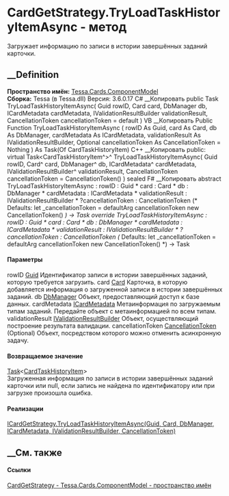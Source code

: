 # CardGetStrategy.TryLoadTaskHistoryItemAsync - метод
Загружает информацию по записи в истории завершённых заданий карточки.
##  __Definition
 **Пространство имён:**
[Tessa.Cards.ComponentModel](N_Tessa_Cards_ComponentModel.htm)  
 **Сборка:** Tessa (в Tessa.dll) Версия: 3.6.0.17
C# __Копировать
     public Task<CardTaskHistoryItem> TryLoadTaskHistoryItemAsync(
    	Guid rowID,
    	Card card,
    	DbManager db,
    	ICardMetadata cardMetadata,
    	IValidationResultBuilder validationResult,
    	CancellationToken cancellationToken = default
    )
VB __Копировать
     Public Function TryLoadTaskHistoryItemAsync ( 
    	rowID As Guid,
    	card As Card,
    	db As DbManager,
    	cardMetadata As ICardMetadata,
    	validationResult As IValidationResultBuilder,
    	Optional cancellationToken As CancellationToken = Nothing
    ) As Task(Of CardTaskHistoryItem)
C++ __Копировать
     public:
    virtual Task<CardTaskHistoryItem^>^ TryLoadTaskHistoryItemAsync(
    	Guid rowID, 
    	Card^ card, 
    	DbManager^ db, 
    	ICardMetadata^ cardMetadata, 
    	IValidationResultBuilder^ validationResult, 
    	CancellationToken cancellationToken = CancellationToken()
    ) sealed
F# __Копировать
     abstract TryLoadTaskHistoryItemAsync : 
            rowID : Guid * 
            card : Card * 
            db : DbManager * 
            cardMetadata : ICardMetadata * 
            validationResult : IValidationResultBuilder * 
            ?cancellationToken : CancellationToken 
    (* Defaults:
            let _cancellationToken = defaultArg cancellationToken new CancellationToken()
    *)
    -> Task<CardTaskHistoryItem> 
    override TryLoadTaskHistoryItemAsync : 
            rowID : Guid * 
            card : Card * 
            db : DbManager * 
            cardMetadata : ICardMetadata * 
            validationResult : IValidationResultBuilder * 
            ?cancellationToken : CancellationToken 
    (* Defaults:
            let _cancellationToken = defaultArg cancellationToken new CancellationToken()
    *)
    -> Task<CardTaskHistoryItem> 
#### Параметры
rowID [Guid](https://learn.microsoft.com/dotnet/api/system.guid)
    Идентификатор записи в истории завершённых заданий, которую требуется загрузить.
card [Card](T_Tessa_Cards_Card.htm)
    Карточка, в которую добавляется информация о загруженной записи в истории завершённых заданий.
db [DbManager](T_Tessa_Platform_Data_DbManager.htm)
    Объект, предоставляющий доступ к базе данных.
cardMetadata [ICardMetadata](T_Tessa_Cards_ICardMetadata.htm)
    Метаинформация по загружаемым типам заданий. Передайте объект с метаинформацией по всем типам.
validationResult
[IValidationResultBuilder](T_Tessa_Platform_Validation_IValidationResultBuilder.htm)
    Объект, осуществляющий построение результата валидации.
cancellationToken
[CancellationToken](https://learn.microsoft.com/dotnet/api/system.threading.cancellationtoken)
(Optional)
    Объект, посредством которого можно отменить асинхронную задачу.
#### Возвращаемое значение
[Task](https://learn.microsoft.com/dotnet/api/system.threading.tasks.task-1)<[CardTaskHistoryItem](T_Tessa_Cards_CardTaskHistoryItem.htm)>  
Загруженная информация по записи в истории завершённых заданий карточки или
null, если запись не найдена по идентификатору или при загрузке произошла
ошибка.
#### Реализации
[ICardGetStrategy.TryLoadTaskHistoryItemAsync(Guid, Card, DbManager,
ICardMetadata, IValidationResultBuilder,
CancellationToken)](M_Tessa_Cards_ComponentModel_ICardGetStrategy_TryLoadTaskHistoryItemAsync.htm)  
##  __См. также
#### Ссылки
[CardGetStrategy - ](T_Tessa_Cards_ComponentModel_CardGetStrategy.htm)
[Tessa.Cards.ComponentModel - пространство
имён](N_Tessa_Cards_ComponentModel.htm)
